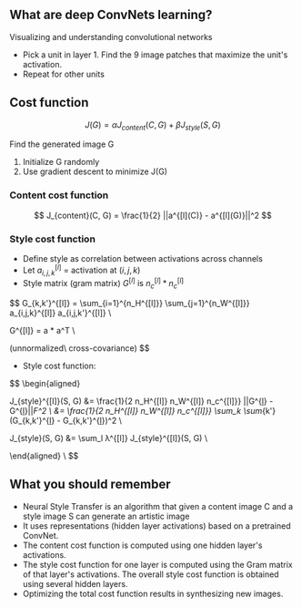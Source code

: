 ﻿## What are deep ConvNets learning?

Visualizing and understanding convolutional networks
* Pick a unit in layer 1. Find the 9 image patches that maximize the unit's activation.
* Repeat for other units

## Cost function

$$
J(G) = α J_{content}(C, G) + β J_{style}(S, G)
$$

Find the generated image G
1. Initialize G randomly
1. Use gradient descent to minimize J(G)

### Content cost function

$$
J_{content}(C, G) = \frac{1}{2} ||a^{[l](C)} - a^{[l](G)}||^2
$$

### Style cost function
* Define style as correlation between activations across channels
* Let $a_{i,j,k}^{[l]}$ = activation at $(i,j,k)$
* Style matrix (gram matrix) $G^{[l]}$ is $n_c^{[l]} * n_c^{[l]}$

$$
G_{k,k'}^{[l]} = \sum_{i=1}^{n_H^{[l]}} \sum_{j=1}^{n_W^{[l]}} a_{i,j,k}^{[l]} a_{i,j,k'}^{[l]} \\

G^{[l]} = a * a^T \\

(unnormalized\ cross-covariance)
$$

* Style cost function:

$$
\begin{aligned}

J_{style}^{[l]}(S, G)
&= \frac{1}{2 n_H^{[l]} n_W^{[l]} n_c^{[l]}} ||G^{[l](S)} - G^{[l](G)}||_F^2 \\
&= \frac{1}{2 n_H^{[l]} n_W^{[l]} n_c^{[l]}} \sum_k \sum_{k'} (G_{k,k'}^{[l](S)} - G_{k,k'}^{[l](G)})^2 \\

J_{style}(S, G) &= \sum_l λ^{[l]} J_{style}^{[l]}(S, G) \\

\end{aligned} \\
$$

## What you should remember

* Neural Style Transfer is an algorithm that given a content image C and a style image S can generate an artistic image
* It uses representations (hidden layer activations) based on a pretrained ConvNet.
* The content cost function is computed using one hidden layer's activations.
* The style cost function for one layer is computed using the Gram matrix of that layer's activations. The overall style cost function is obtained using several hidden layers.
* Optimizing the total cost function results in synthesizing new images.
